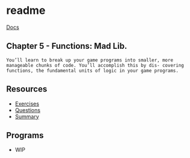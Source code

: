 # readme

[Docs](https://github.com/PiSaucer/book-c-plus-plus/tree/569357054614b69475a73eff46aae33d4998bc5a/docs/README.md)

## Chapter 5 - Functions: Mad Lib.

`You’ll learn to break up your game programs into smaller, more manageable chunks of code. You’ll accomplish this by dis- covering functions, the fundamental units of logic in your game programs.`

## Resources

* [Exercises](https://github.com/PiSaucer/book-c-plus-plus/tree/569357054614b69475a73eff46aae33d4998bc5a/docs/Chapter5/Exercises/README.md)
* [Questions](https://github.com/PiSaucer/book-c-plus-plus/tree/569357054614b69475a73eff46aae33d4998bc5a/docs/Chapter5/Questions/README.md)
* [Summary](https://github.com/PiSaucer/book-c-plus-plus/tree/569357054614b69475a73eff46aae33d4998bc5a/docs/Chapter5/Summary/README.md)

## Programs

* WIP

